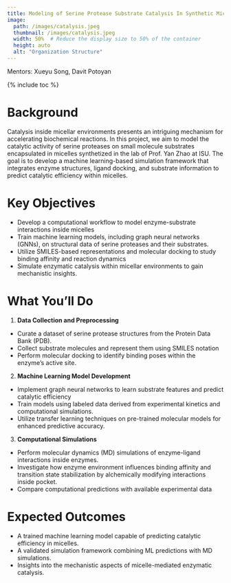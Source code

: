 ```yaml
---
title: Modeling of Serine Protease Substrate Catalysis In Synthetic Micelle Environment
image:
  path: /images/catalysis.jpeg
  thumbnail: /images/catalysis.jpeg
  width: 50%  # Reduce the display size to 50% of the container
  height: auto
  alt: "Organization Structure"
---
```

Mentors: Xueyu Song, Davit Potoyan

{% include toc %}

# Background

Catalysis inside micellar environments presents an intriguing mechanism for accelerating biochemical reactions. In this project, we aim to model the catalytic activity of serine proteases on small molecule substrates encapsulated in micelles synthetized in the lab of Prof. Yan Zhao at ISU. The goal is to develop a machine learning-based simulation framework that integrates enzyme structures, ligand docking, and substrate information to predict catalytic efficiency within micelles.

# Key Objectives

- Develop a computational workflow to model enzyme-substrate interactions inside micelles
- Train machine learning models, including graph neural networks (GNNs), on structural data of serine proteases and their substrates.
- Utilize SMILES-based representations and molecular docking to study binding affinity and reaction dynamics
- Simulate enzymatic catalysis within micellar environments to gain mechanistic insights.

# What You’ll Do

1. **Data Collection and Preprocessing** 
- Curate a dataset of serine protease structures from the Protein Data Bank (PDB).
- Collect substrate molecules and represent them using SMILES notation
- Perform molecular docking to identify binding poses within the enzyme’s active site.

2. **Machine Learning Model Development**
- Implement graph neural networks to learn substrate features and predict catalytic efficiency
- Train models using labeled data derived from experimental kinetics and computational simulations.
- Utilize transfer learning techniques on pre-trained molecular models for enhanced predictive accuracy.

3. **Computational Simulations**
-  Perform molecular dynamics (MD) simulations of enzyme-ligand interactions inside enzymes.
- Investigate how enzyme environment influences binding affinity and transition state stabilization by alchemically modifying interactions inside pocket.
- Compare computational predictions with available experimental data

# Expected Outcomes
 
- A trained machine learning model capable of predicting catalytic efficiency in micelles.
- A validated simulation framework combining ML predictions with MD simulations.
- Insights into the mechanistic aspects of micelle-mediated enzymatic catalysis.

